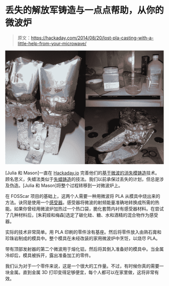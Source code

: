 # 丢失的解放军铸造与一点点帮助，从你的微波炉

> 原文：<https://hackaday.com/2014/08/20/lost-pla-casting-with-a-little-help-from-your-microwave/>

![lost-pla](img/4bef6e6b124385eb8041d3ba8e5c0ba2.png)

[Julia 和 Mason]一直在 [Hackaday.io](http://hackaday.io/) 完善他们的[基于微波的消失模铸造](http://hackaday.io/project/2434)技术。顾名思义，失蜡法类似于[失蜡铸造](http://en.wikipedia.org/wiki/Lost-wax_casting)的技法。我们以前承保过丢失的计划，但总是涉及伪造。[Julia 和 Mason]将整个过程转移到一对微波炉上。

在 FOSScar 项目的基础上，这两个人需要一种用微波将 PLA 从模具中烧出来的方法。诀窍是使用一个[感受器](http://en.wikipedia.org/wiki/Susceptor)。感受器将微波的射频能量准确地转换成所需的热能。如果你曾经用微波炉加热过一个热口袋，脆化套筒内衬有感受器材料。在尝试了几种材料后，[朱莉娅和梅森]选定了碳化硅、糖、水和酒精的混合物作为感受器。

实际的技术非常简单。用 PLA 印刷的零件涂有基座。然后将零件放入由熟石膏和珍珠岩制成的模具中。整个模具在未经改装的家用微波炉中烹饪，以烧尽 PLA。

带有顶部发射器的第二个微波用于熔化铝，然后将其倒入准备好的模具中。当金属冷却后，模具被拆开，露出准备加工的零件。

我们认为对于一个零件来说，这是一个很大的工作量。不过，有时候你真的需要一块金属。直到金属 3D 打印变得足够便宜，每个人都可以在家里做，这将非常有效。